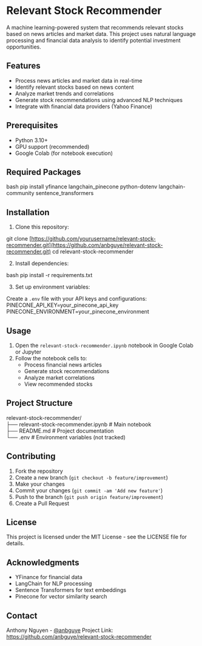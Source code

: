 # Relevant Stock Recommender

A machine learning-powered system that recommends relevant stocks based on news articles and market data. This project uses natural language processing and financial data analysis to identify potential investment opportunities.

## Features

- Process news articles and market data in real-time
- Identify relevant stocks based on news content
- Analyze market trends and correlations
- Generate stock recommendations using advanced NLP techniques
- Integrate with financial data providers (Yahoo Finance)

## Prerequisites

- Python 3.10+
- GPU support (recommended)
- Google Colab (for notebook execution)

## Required Packages 

bash
pip install yfinance langchain_pinecone python-dotenv langchain-community sentence_transformers

## Installation

1. Clone this repository:

git clone [https://github.com/yourusername/relevant-stock-recommender.git](https://github.com/anbguye/relevant-stock-recommender.git)
cd relevant-stock-recommender

2. Install dependencies:

bash
pip install -r requirements.txt

3. Set up environment variables:

Create a `.env` file with your API keys and configurations:
PINECONE_API_KEY=your_pinecone_api_key
PINECONE_ENVIRONMENT=your_pinecone_environment


## Usage

1. Open the `relevant-stock-recommender.ipynb` notebook in Google Colab or Jupyter
2. Follow the notebook cells to:
   - Process financial news articles
   - Generate stock recommendations
   - Analyze market correlations
   - View recommended stocks

## Project Structure

relevant-stock-recommender/<br />
├── relevant-stock-recommender.ipynb # Main notebook<br />
├── README.md # Project documentation<br />
└── .env # Environment variables (not tracked)<br />


## Contributing

1. Fork the repository
2. Create a new branch (`git checkout -b feature/improvement`)
3. Make your changes
4. Commit your changes (`git commit -am 'Add new feature'`)
5. Push to the branch (`git push origin feature/improvement`)
6. Create a Pull Request

## License

This project is licensed under the MIT License - see the LICENSE file for details.

## Acknowledgments

- YFinance for financial data
- LangChain for NLP processing
- Sentence Transformers for text embeddings
- Pinecone for vector similarity search

## Contact

Anthony Nguyen - [@anbguye](https://twitter.com/anbguye)
Project Link: https://github.com/anbguye/relevant-stock-recommender
